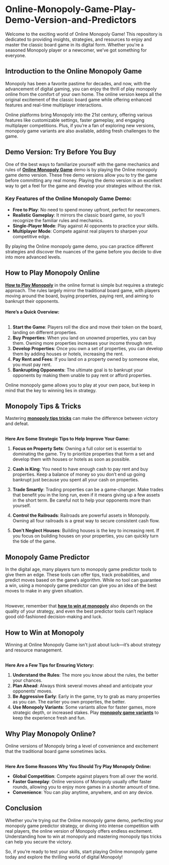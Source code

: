 # Online-Monopoly-Game-Play-Demo-Version-and-Predictors

<div class="flex max-w-full flex-col flex-grow">
<div class="min-h-8 text-message flex w-full flex-col items-end gap-2 whitespace-normal break-words [.text-message+&amp;]:mt-5" dir="auto" data-message-author-role="assistant" data-message-id="933d2a79-0f0a-4294-b13f-4ec90e2b42d4" data-message-model-slug="gpt-4o-mini">
<div class="flex w-full flex-col gap-1 empty:hidden first:pt-[3px]">
<div class="markdown prose w-full break-words dark:prose-invert dark">

Welcome to the exciting world of Online Monopoly Game! This repository is dedicated to providing insights, strategies, and resources to enjoy and master the classic board game in its digital form. Whether you're a seasoned Monopoly player or a newcomer, we’ve got something for everyone.
<h2>Introduction to the Online Monopoly Game</h2>
Monopoly has been a favorite pastime for decades, and now, with the advancement of digital gaming, you can enjoy the thrill of play monopoly online from the comfort of your own home. The online version keeps all the original excitement of the classic board game while offering enhanced features and real-time multiplayer interactions.

Online platforms bring Monopoly into the 21st century, offering various features like customizable settings, faster gameplay, and engaging multiplayer competitions. Plus, if you’re a fan of exploring new versions, monopoly game variants are also available, adding fresh challenges to the game.
<h2>Demo Version: Try Before You Buy</h2>
One of the best ways to familiarize yourself with the game mechanics and rules of <strong><a href="https://link.fun88-india.com/evolution-monopoly-live">Online Monopoly Game</a></strong> demo is by playing the Online monopoly game demo version. These free demo versions allow you to try the game before committing any real money. Playing the demo version is an excellent way to get a feel for the game and develop your strategies without the risk.
<h3>Key Features of the Online Monopoly Game Demo:</h3>
<ul>
 	<li><strong>Free to Play</strong>: No need to spend money upfront, perfect for newcomers.</li>
 	<li><strong>Realistic Gameplay</strong>: It mirrors the classic board game, so you’ll recognize the familiar rules and mechanics.</li>
 	<li><strong>Single-Player Mode</strong>: Play against AI opponents to practice your skills.</li>
 	<li><strong>Multiplayer Mode</strong>: Compete against real players to sharpen your competitive edge.</li>
</ul>
By playing the Online monopoly game demo, you can practice different strategies and discover the nuances of the game before you decide to dive into more advanced levels.
<h2>How to Play Monopoly Online</h2>
<strong><a href="https://link.fun88-india.com/how-to-play-monopoly">How to Play Monopoly</a></strong> in the online format is simple but requires a strategic approach. The rules largely mirror the traditional board game, with players moving around the board, buying properties, paying rent, and aiming to bankrupt their opponents.<br><br>
<strong>Here’s a Quick Overview:</strong><br><br>
<ol>
 	<li><strong>Start the Game</strong>: Players roll the dice and move their token on the board, landing on different properties.</li>
 	<li><strong>Buy Properties</strong>: When you land on unowned properties, you can buy them. Owning more properties increases your income through rent.</li>
 	<li><strong>Develop Properties</strong>: Once you own a set of properties, you can develop them by adding houses or hotels, increasing the rent.</li>
 	<li><strong>Pay Rent and Fees</strong>: If you land on a property owned by someone else, you must pay rent.</li>
 	<li><strong>Bankrupting Opponents</strong>: The ultimate goal is to bankrupt your opponents by making them unable to pay rent or afford properties.</li>
</ol>
Online monopoly game allows you to play at your own pace, but keep in mind that the key to winning lies in strategy.
<h2>Monopoly Tips &amp; Tricks</h2>
Mastering <a href="https://www.gofun88.in/blog/monopoly-tips-tricks/"><strong>monopoly tips tricks</strong></a> can make the difference between victory and defeat.<br><br>

<strong>Here Are Some Strategic Tips to Help Improve Your Game:</strong><br>

1. <strong>Focus on Property Sets</strong>: Owning a full color set is essential to dominating the game. Try to prioritize properties that form a set and develop them with houses or hotels as soon as possible.

2. <strong>Cash is King</strong>: You need to have enough cash to pay rent and buy properties. Keep a balance of money so you don’t end up going bankrupt just because you spent all your cash on properties.

3. <strong>Trade Smartly</strong>: Trading properties can be a game-changer. Make trades that benefit you in the long run, even if it means giving up a few assets in the short term. Be careful not to help your opponents more than yourself.

4. <strong>Control the Railroads</strong>: Railroads are powerful assets in Monopoly. Owning all four railroads is a great way to secure consistent cash flow.

5. <strong>Don’t Neglect Houses</strong>: Building houses is the key to increasing rent. If you focus on building houses on your properties, you can quickly turn the tide of the game.
<h2>Monopoly Game Predictor</h2>
In the digital age, many players turn to monopoly game predictor tools to give them an edge. These tools can offer tips, track probabilities, and predict moves based on the game’s algorithm. While no tool can guarantee a win, using a monopoly game predictor can give you an idea of the best moves to make in any given situation.<br><br>

However, remember that <strong><a href="https://www.gofun88.in/blog/how-to-win-at-monopoly/">how to win at monopoly</a></strong> also depends on the quality of your strategy, and even the best predictor tools can’t replace good old-fashioned decision-making and luck.
<h2>How to Win at Monopoly</h2>
Winning at Online Monopoly Game isn't just about luck—it’s about strategy and resource management.<br><br>

<strong>Here Are a Few Tips for Ensuring Victory:</strong><br>
<ol>
 	<li><strong>Understand the Rules</strong>: The more you know about the rules, the better your chances.</li>
 	<li><strong>Plan Ahead</strong>: Always think several moves ahead and anticipate your opponents’ moves.</li>
 	<li><strong>Be Aggressive Early</strong>: Early in the game, try to grab as many properties as you can. The earlier you own properties, the better.</li>
 	<li><strong>Use Monopoly Variants</strong>: Some variants allow for faster games, more strategic depth, or increased stakes. Play <a href="https://www.gofun88.in/blog/monopoly-game-variants/"><strong>monopoly game variants</strong></a> to keep the experience fresh and fun.</li>
</ol>
<h2>Why Play Monopoly Online?</h2>
Online versions of Monopoly bring a level of convenience and excitement that the traditional board game sometimes lacks.<br><br>

<strong>Here Are Some Reasons Why You Should Try Play Monopoly Online:</strong><br>
<ul>
 	<li><strong>Global Competition</strong>: Compete against players from all over the world.</li>
 	<li><strong>Faster Gameplay</strong>: Online versions of Monopoly usually offer faster rounds, allowing you to enjoy more games in a shorter amount of time.</li>
 	<li><strong>Convenience</strong>: You can play anytime, anywhere, and on any device.</li>
</ul>
<h2>Conclusion</h2>
Whether you’re trying out the Online monopoly game demo, perfecting your monopoly game predictor strategy, or diving into intense competition with real players, the online version of Monopoly offers endless excitement. Understanding how to win at monopoly and mastering monopoly tips tricks can help you secure the victory.

So, if you’re ready to test your skills, start playing Online monopoly game today and explore the thrilling world of digital Monopoly!

</div>
</div>
</div>
</div>
